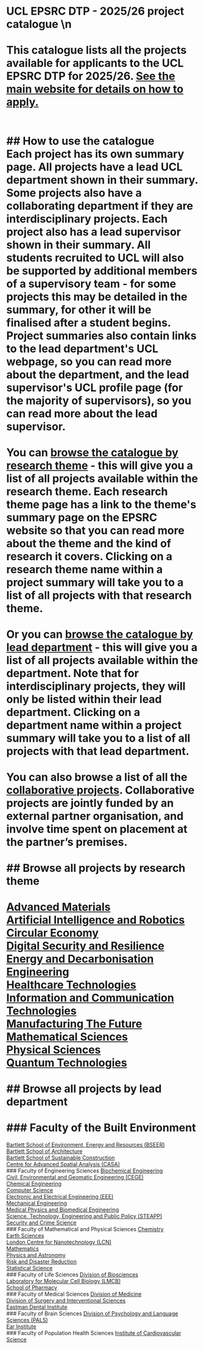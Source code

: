 # UCL EPSRC DTP - 2025/26 project catalogue \n<br /><br />This catalogue lists all the projects available for applicants to the UCL EPSRC DTP for 2025/26. [See the main website for details on how to apply.]( https://www.ucl.ac.uk/epsrc-doctoral-training/prospective-students/apply-ucl-epsrc-dtp-studentship)<br/><br/><br/>## How to use the catalogue<br />Each project has its own summary page. All projects have a lead UCL department shown in their summary. Some projects also have a collaborating department if they are interdisciplinary projects. Each project also has a lead supervisor shown in their summary. All students recruited to UCL will also be supported by additional members of a supervisory team - for some projects this may be detailed in the summary, for other it will be finalised after a student begins. Project summaries also contain links to the lead department's UCL webpage, so you can read more about the department, and the lead supervisor's UCL profile page (for the majority of supervisors), so you can read more about the lead supervisor.<br /><br />You can [browse the catalogue by research theme](#browse-projects-by-research-theme) - this will give you a list of all projects available within the research theme. Each research theme page has a link to the theme's summary page on the EPSRC website so that you can read more about the theme and the kind of research it covers. Clicking on a research theme name within a project summary will take you to a list of all projects with that research theme.<br /><br />Or you can [browse the catalogue by lead department](#browse-projects-by-lead-department) - this will give you a list of all projects available within the department. Note that for interdisciplinary projects, they will only be listed within their lead department. Clicking on a department name within a project summary will take you to a list of all projects with that lead department.<br /><br />You can also browse a list of all the [collaborative projects](collaborative/collaborative-projects.md). Collaborative projects are jointly funded by an external partner organisation, and involve time spent on placement at the partner’s premises.<br /><br />## Browse all projects by research theme<br /><br />[Advanced Materials](themes/advanced-materials.md)<br />[Artificial Intelligence and Robotics](themes/artificial-intelligence-and-robotics.md)<br />[Circular Economy](themes/circular-economy.md)<br />[Digital Security and Resilience](themes/digital-security-and-resilience.md)<br />[Energy and Decarbonisation](themes/energy-and-decarbonisation.md)<br />[Engineering](themes/engineering.md)<br />[Healthcare Technologies](themes/healthcare-technologies.md)<br />[Information and Communication Technologies](themes/information-and-communication-technologies.md)<br />[Manufacturing The Future](themes/manufacturing-the-future.md)<br />[Mathematical Sciences](themes/mathematical-sciences.md)<br />[Physical Sciences](themes/physical-sciences.md)<br />[Quantum Technologies](themes/quantum-technologies.md)<br /><br />## Browse all projects by lead department<br /><br />### Faculty of the Built Environment
[Bartlett School of Environment, Energy and Resources (BSEER)](departments/bartlett-school-of-environment-energy-and-resources.md)<br />[Bartlett School of Architecture](departments/bartlett-school-of-architecture.md)<br />[Bartlett School of Sustainable Construction](departments/bartlett-school-of-sustainable-construction.md)<br />[Centre for Advanced Spatial Analysis (CASA)](departments/centre-for-advanced-spatial-analysis.md)<br />### Faculty of Engineering Sciences
[Biochemical Engineering](departments/biochemical-engineering.md)<br />[Civil, Environmental and Geomatic Engineering (CEGE)](departments/civil-environmental-and-geomatic-engineering.md)<br />[Chemical Engineering](departments/chemical-engineering.md)<br />[Computer Science](departments/computer-science.md)<br />[Electronic and Electrical Engineering (EEE)](departments/electronic-and-electrical-engineering.md)<br />[Mechanical Engineering](departments/mechanical-engineering.md)<br />[Medical Physics and Biomedical Engineering](departments/medical-physics-and-biomedical-engineering.md)<br />[Science, Technology, Engineering and Public Policy (STEAPP)](departments/science-technology-engineering-and-public-policy.md)<br />[Security and Crime Science](departments/security-and-crime-science.md)<br />### Faculty of Mathematical and Physical Sciences
[Chemistry](departments/chemistry.md)<br />[Earth Sciences](departments/earth-sciences.md)<br />[London Centre for Nanotechnology (LCN)](departments/london-centre-for-nanotechnology.md)<br />[Mathematics](departments/mathematics.md)<br />[Physics and Astronomy](departments/physics-and-astronomy.md)<br />[Risk and Disaster Reduction](departments/risk-and-disaster-reduction.md)<br />[Statistical Science](departments/statistical-science.md)<br />### Faculty of Life Sciences
[Division of Biosciences](departments/division-of-biosciences.md)<br />[Laboratory for Molecular Cell Biology (LMCB)](departments/laboratory-for-molecular-cell-biology.md)<br />[School of Pharmacy](departments/school-of-pharmacy.md)<br />### Faculty of Medical Sciences
[Division of Medicine](departments/division-of-medicine.md)<br />[Division of Surgery and Interventional Sciences](departments/division-of-surgery-and-interventional-sciences.md)<br />[Eastman Dental Institute](departments/eastman-dental-institute.md)<br />### Faculty of Brain Sciences
[Division of Psychology and Language Sciences (PALS)](departments/division-of-psychology-and-language-sciences.md)<br />[Ear Institute](departments/ear-institute.md)<br />### Faculty of Population Health Sciences
[Institute of Cardiovascular Science](departments/institute-of-cardiovascular-science.md)
